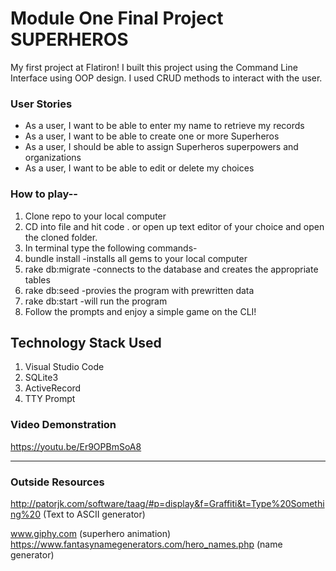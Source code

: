 # Module One Final Project SUPERHEROS

My first project at Flatiron! I built this project using the Command Line Interface using OOP design. I used CRUD methods to interact with the user.


### User Stories

* As a user, I want to be able to enter my name to retrieve my records
* As a user, I want to be able to create one or more Superheros
* As a user, I should be able to assign Superheros superpowers and organizations
* As a user, I want to be able to edit or delete my choices

### How to play--

1. Clone repo to your local computer
2. CD into file and hit code . or open up text editor of your choice and open the cloned folder.
3. In terminal type the following commands-
4. bundle install   -installs all gems to your local computer
5. rake db:migrate  -connects to the database and creates the appropriate tables
6. rake db:seed     -provies the program with prewritten data
7. rake db:start    -will run the program
8. Follow the prompts and enjoy a simple game on the CLI!


## Technology Stack Used
1) Visual Studio Code
2) SQLite3
3) ActiveRecord
4) TTY Prompt

### Video Demonstration
https://youtu.be/Er9OPBmSoA8



---
### Outside Resources

http://patorjk.com/software/taag/#p=display&f=Graffiti&t=Type%20Something%20  (Text to ASCII generator) 

www.giphy.com (superhero animation)
https://www.fantasynamegenerators.com/hero_names.php (name generator)
